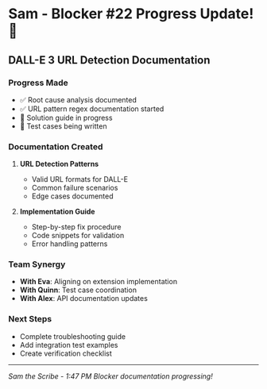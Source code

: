 # Sam - Blocker #22 Progress Update! 🚧

## DALL-E 3 URL Detection Documentation

### Progress Made
- ✅ Root cause analysis documented
- ✅ URL pattern regex documentation started
- 🔄 Solution guide in progress
- 🔄 Test cases being written

### Documentation Created
1. **URL Detection Patterns**
   - Valid URL formats for DALL-E
   - Common failure scenarios
   - Edge cases documented

2. **Implementation Guide**
   - Step-by-step fix procedure
   - Code snippets for validation
   - Error handling patterns

### Team Synergy
- **With Eva**: Aligning on extension implementation
- **With Quinn**: Test case coordination
- **With Alex**: API documentation updates

### Next Steps
- Complete troubleshooting guide
- Add integration test examples
- Create verification checklist

---
*Sam the Scribe - 1:47 PM*
*Blocker documentation progressing!*